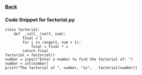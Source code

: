### <a href="https://alexd017.github.io/Tri3-IndivRepo/">Back</a>

### Code Snippet for factorial.py

    class factorial:
        def __call__(self, num):
            final = 1
            for i in range(1, num + 1):
                final = final * i
            return final
    factorial = factorial()
    number = input("Enter a number to find the factorial of: ")
    number = int(number)
    print("The factorial of ", number, "is",   factorial(number))
